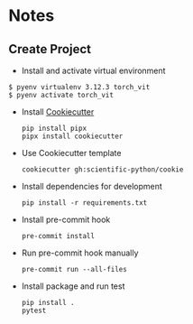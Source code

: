 # Notes

## Create Project
* Install and activate virtual environment

```
$ pyenv virtualenv 3.12.3 torch_vit
$ pyenv activate torch_vit
```

* Install [Cookiecutter](https://github.com/cookiecutter/cookiecutter)
  ```
  pip install pipx
  pipx install cookiecutter
  ```
* Use Cookiecutter template
  ```
  cookiecutter gh:scientific-python/cookie
  ```
* Install dependencies for development
  ```
  pip install -r requirements.txt
  ```
* Install pre-commit hook
  ```
  pre-commit install
  ```
* Run pre-commit hook manually
  ```
  pre-commit run --all-files
  ```
* Install package and run test
  ```
  pip install .
  pytest
  ```
